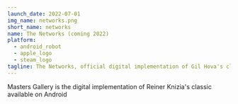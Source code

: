 ```yaml
---
launch_date: 2022-07-01
img_name: networks.png
short_name: networks
name: The Networks (coming 2022)
platform:
  - android_robot
  - apple_logo
  - steam_logo
tagline: The Networks, official digital implementation of Gil Hova's classic, coming in 2022
---
```

Masters Gallery is the digital implementation of Reiner Knizia's classic available on Android